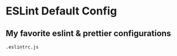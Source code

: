 # ESLint Default Config

## My favorite eslint & prettier configurations

```bash
.eslintrc.js
```

